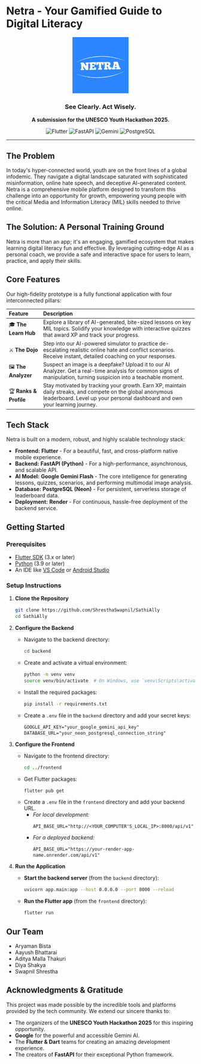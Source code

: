 # Netra - Your Gamified Guide to Digital Literacy

<p align="center">
  <img src="logo.png" alt="Netra Logo" width="150">
</p>

<h3 align="center">See Clearly. Act Wisely.</h3>

<p align="center">
  <strong>A submission for the UNESCO Youth Hackathon 2025.</strong>
</p>

<p align="center">
  <img alt="Flutter" src="https://img.shields.io/badge/Frontend-Flutter-02569B?logo=flutter">
  <img alt="FastAPI" src="https://img.shields.io/badge/Backend-FastAPI-009688?logo=fastapi">
  <img alt="Gemini" src="https://img.shields.io/badge/AI_Model-Google_Gemini-8E44AD?logo=google">
  <img alt="PostgreSQL" src="https://img.shields.io/badge/Database-PostgreSQL-336791?logo=postgresql">
</p>

---

## The Problem

In today's hyper-connected world, youth are on the front lines of a global infodemic. They navigate a digital landscape saturated with sophisticated misinformation, online hate speech, and deceptive AI-generated content. Netra is a comprehensive mobile platform designed to transform this challenge into an opportunity for growth, empowering young people with the critical Media and Information Literacy (MIL) skills needed to thrive online.

## The Solution: A Personal Training Ground

Netra is more than an app; it's an engaging, gamified ecosystem that makes learning digital literacy fun and effective. By leveraging cutting-edge AI as a personal coach, we provide a safe and interactive space for users to learn, practice, and apply their skills.

## Core Features

Our high-fidelity prototype is a fully functional application with four interconnected pillars:

| Feature                | Description                                                                                                                                                                               |
| :--------------------- | :---------------------------------------------------------------------------------------------------------------------------------------------------------------------------------------- |
| 🎓 **The Learn Hub**   | Explore a library of AI-generated, bite-sized lessons on key MIL topics. Solidify your knowledge with interactive quizzes that award XP and track your progress.                          |
| ⚔️ **The Dojo**        | Step into our AI-powered simulator to practice de-escalating realistic online hate and conflict scenarios. Receive instant, detailed coaching on your responses.                          |
| 🖼️ **The Analyzer**    | Suspect an image is a deepfake? Upload it to our AI Analyzer. Get a real-time analysis for common signs of manipulation, turning suspicion into a teachable moment.                       |
| 🏆 **Ranks & Profile** | Stay motivated by tracking your growth. Earn XP, maintain daily streaks, and compete on the global anonymous leaderboard. Level up your personal dashboard and own your learning journey. |

## Tech Stack

Netra is built on a modern, robust, and highly scalable technology stack:

- **Frontend:** **Flutter** - For a beautiful, fast, and cross-platform native mobile experience.
- **Backend:** **FastAPI (Python)** - For a high-performance, asynchronous, and scalable API.
- **AI Model:** **Google Gemini Flash** - The core intelligence for generating lessons, quizzes, scenarios, and performing multimodal image analysis.
- **Database:** **PostgreSQL (Neon)** - For persistent, serverless storage of leaderboard data.
- **Deployment:** **Render** - For continuous, hassle-free deployment of the backend service.

## Getting Started

### Prerequisites

- [Flutter SDK](https://flutter.dev/docs/get-started/install) (3.x or later)
- [Python](https://www.python.org/downloads/) (3.9 or later)
- An IDE like [VS Code](https://code.visualstudio.com/) or [Android Studio](https://developer.android.com/studio)

### Setup Instructions

1.  **Clone the Repository**

    ```bash
    git clone https://github.com/ShresthaSwapnil/SathiAlly
    cd SathiAlly
    ```

2.  **Configure the Backend**

    - Navigate to the backend directory:
      ```bash
      cd backend
      ```
    - Create and activate a virtual environment:
      ```bash
      python -m venv venv
      source venv/bin/activate  # On Windows, use `venv\Scripts\activate`
      ```
    - Install the required packages:
      ```bash
      pip install -r requirements.txt
      ```
    - Create a `.env` file in the `backend` directory and add your secret keys:
      ```
      GOOGLE_API_KEY="your_google_gemini_api_key"
      DATABASE_URL="your_neon_postgresql_connection_string"
      ```

3.  **Configure the Frontend**

    - Navigate to the frontend directory:
      ```bash
      cd ../frontend
      ```
    - Get Flutter packages:
      ```bash
      flutter pub get
      ```
    - Create a `.env` file in the `frontend` directory and add your backend URL.
      - _For local development:_
        ```
        API_BASE_URL="http://<YOUR_COMPUTER'S_LOCAL_IP>:8000/api/v1"
        ```
      - _For a deployed backend:_
        ```
        API_BASE_URL="https://your-render-app-name.onrender.com/api/v1"
        ```

4.  **Run the Application**
    - **Start the backend server** (from the `backend` directory):
      ```bash
      uvicorn app.main:app --host 0.0.0.0 --port 8000 --reload
      ```
    - **Run the Flutter app** (from the `frontend` directory):
      ```bash
      flutter run
      ```

## Our Team

- Aryaman Bista
- Aayush Bhattarai
- Aditya Malla Thakuri
- Diya Shakya
- Swapnil Shrestha

## Acknowledgments & Gratitude

This project was made possible by the incredible tools and platforms provided by the tech community. We extend our sincere thanks to:

- The organizers of the **UNESCO Youth Hackathon 2025** for this inspiring opportunity.
- **Google** for the powerful and accessible Gemini AI.
- The **Flutter & Dart** teams for creating an amazing development experience.
- The creators of **FastAPI** for their exceptional Python framework.

